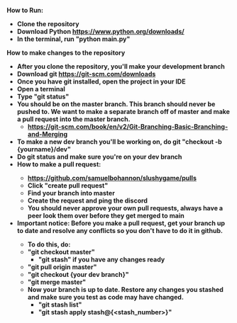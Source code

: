 <b>How to Run:<b/>
- Clone the repository
- Download Python https://www.python.org/downloads/
- In the terminal, run "python main.py"

<b>How to make changes to the repository<b/>
- After you clone the repository, you'll make your development branch
- Download git https://git-scm.com/downloads
- Once you have git installed, open the project in your IDE
- Open a terminal
- Type "git status"
- You should be on the master branch. This branch should never be pushed to. We want to make a separate branch off of master and make a pull request into the master branch.
  - https://git-scm.com/book/en/v2/Git-Branching-Basic-Branching-and-Merging
- To make a new dev branch you'll be working on, do git "checkout -b {yourname}/dev"
- Do git status and make sure you're on your dev branch
- <b>How to make a pull request:<b/>
  - https://github.com/samuelbohannon/slushygame/pulls
  - Click "create pull request"
  - Find your branch into master
  - Create the request and ping the discord
  - You should never approve your own pull requests, always have a peer look them over before they get merged to main
- <b>Important notice:<b/> Before you make a pull request, get your branch up to date and resolve any conflicts so you don't have to do it in github.
  - To do this, do:
  - "git checkout master"
    -  "git stash" if you have any changes ready
  - "git pull origin master"
  - "git checkout {your dev branch}"
  - "git merge master"
  - Now your branch is up to date. Restore any changes you stashed and make sure you test as code may have changed.
    - "git stash list"
    - "git stash apply stash@{<stash_number>}"
  
